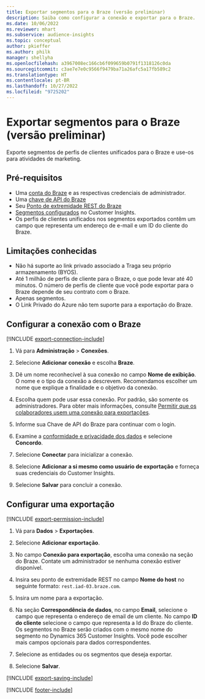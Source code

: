 ```yaml
---
title: Exportar segmentos para o Braze (versão preliminar)
description: Saiba como configurar a conexão e exportar para o Braze.
ms.date: 10/06/2022
ms.reviewer: mhart
ms.subservice: audience-insights
ms.topic: conceptual
author: pkieffer
ms.author: philk
manager: shellyha
ms.openlocfilehash: a3967008ec166cb6f099659b0791f1318126c0da
ms.sourcegitcommit: c3ae7e7e0c9566f9479ba71a26afc5a17fb589c2
ms.translationtype: HT
ms.contentlocale: pt-BR
ms.lasthandoff: 10/27/2022
ms.locfileid: "9725202"
---
```

# <a name="export-segments-to-braze-preview"></a>Exportar segmentos para o Braze (versão preliminar)

Exporte segmentos de perfis de clientes unificados para o Braze e use-os para atividades de marketing.

## <a name="prerequisites"></a>Pré-requisitos

- Uma [conta do Braze](https://www.braze.com/) e as respectivas credenciais de administrador.
- Uma [chave de API do Braze](https://www.braze.com/docs/api/basics/)
- Seu [Ponto de extremidade REST do Braze](https://www.braze.com/docs/api/basics/#api-definitions) 
- [Segmentos configurados](segments.md) no Customer Insights.
- Os perfis de clientes unificados nos segmentos exportados contêm um campo que representa um endereço de e-mail e um ID do cliente do Braze.

## <a name="known-limitations"></a>Limitações conhecidas

- Não há suporte ao link privado associado a Traga seu próprio armazenamento (BYOS).
- Até 1 milhão de perfis de cliente para o Braze, o que pode levar até 40 minutos. O número de perfis de cliente que você pode exportar para o Braze depende de seu contrato com o Braze.
- Apenas segmentos.
- O Link Privado do Azure não tem suporte para a exportação do Braze.

## <a name="set-up-connection-to-braze"></a>Configurar a conexão com o Braze

[!INCLUDE [export-connection-include](includes/export-connection-admn.md)]

1. Vá para **Administração** > **Conexões**.

1. Selecione **Adicionar conexão** e escolha **Braze**.

1. Dê um nome reconhecível à sua conexão no campo **Nome de exibição**. O nome e o tipo da conexão a descrevem. Recomendamos escolher um nome que explique a finalidade e o objetivo da conexão.

1. Escolha quem pode usar essa conexão. Por padrão, são somente os administradores. Para obter mais informações, consulte [Permitir que os colaboradores usem uma conexão para exportações](connections.md#allow-contributors-to-use-a-connection-for-exports).

1. Informe sua Chave de API do Braze para continuar com o login.

1. Examine a [conformidade e privacidade dos dados](connections.md#data-privacy-and-compliance) e selecione **Concordo**.

1. Selecione **Conectar** para inicializar a conexão.

1. Selecione **Adicionar a si mesmo como usuário de exportação** e forneça suas credenciais do Customer Insights.

1. Selecione **Salvar** para concluir a conexão.

## <a name="configure-an-export"></a>Configurar uma exportação

[!INCLUDE [export-permission-include](includes/export-permission.md)]

1. Vá para **Dados** > **Exportações**.

1. Selecione **Adicionar exportação**.

1. No campo **Conexão para exportação**, escolha uma conexão na seção do Braze. Contate um administrador se nenhuma conexão estiver disponível.

1. Insira seu ponto de extremidade REST no campo **Nome do host** no seguinte formato: `rest.iad-03.braze.com`.

1. Insira um nome para a exportação.

1. Na seção **Correspondência de dados**, no campo **Email**, selecione o campo que representa o endereço de email de um cliente. No campo **ID do cliente** selecione o campo que representa a Id do Braze do cliente. Os segmentos no Braze serão criados com o mesmo nome do segmento no Dynamics 365 Customer Insights. Você pode escolher mais campos opcionais para dados correspondentes.

1. Selecione as entidades ou os segmentos que deseja exportar.

1. Selecione **Salvar**.

[!INCLUDE [export-saving-include](includes/export-saving.md)]

[!INCLUDE [footer-include](includes/footer-banner.md)]
